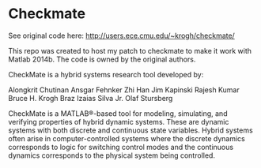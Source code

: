 # Checkmate

See original code here:
http://users.ece.cmu.edu/~krogh/checkmate/

This repo was created to host my patch to checkmate to make it work with Matlab 2014b. 
The code is owned by the original authors.

CheckMate is a hybrid systems research tool developed by:

Alongkrit Chutinan 
Ansgar Fehnker 
Zhi Han 
Jim Kapinski 
Rajesh Kumar 
Bruce H. Krogh 
Braz Izaias Silva Jr.
Olaf Stursberg 

CheckMate is a MATLAB®-based tool for modeling, simulating, and verifying properties of hybrid dynamic systems. These are dynamic systems with both discrete and continuous state variables. Hybrid systems often arise in computer-controlled systems where the discrete dynamics corresponds to logic for switching control modes and the continuous dynamics corresponds to the physical system being controlled.
